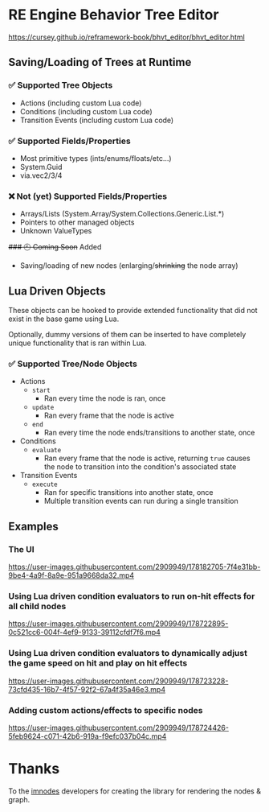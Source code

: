 # RE Engine Behavior Tree Editor

https://cursey.github.io/reframework-book/bhvt_editor/bhvt_editor.html

## Saving/Loading of Trees at Runtime
### ✅ Supported Tree Objects
* Actions (including custom Lua code)
* Conditions (including custom Lua code)
* Transition Events (including custom Lua code)

### ✅ Supported Fields/Properties
* Most primitive types (ints/enums/floats/etc...)
* System.Guid
* via.vec2/3/4

### ❌ Not (yet) Supported Fields/Properties
* Arrays/Lists (System.Array/System.Collections.Generic.List.*)
* Pointers to other managed objects
* Unknown ValueTypes

~~### 🕘 Coming Soon~~ Added
* Saving/loading of new nodes (enlarging/~~shrinking~~ the node array)

## Lua Driven Objects
These objects can be hooked to provide extended functionality that did not exist in the base game using Lua. 

Optionally, dummy versions of them can be inserted to have completely unique functionality that is ran within Lua.

### ✅ Supported Tree/Node Objects
* Actions
  * `start`
    * Ran every time the node is ran, once
  * `update`
    * Ran every frame that the node is active
  * `end`
    * Ran every time the node ends/transitions to another state, once
* Conditions
  * `evaluate`
    * Ran every frame that the node is active, returning `true` causes the node to transition into the condition's associated state
* Transition Events
  * `execute`
    * Ran for specific transitions into another state, once
    * Multiple transition events can run during a single transition

## Examples

### The UI
https://user-images.githubusercontent.com/2909949/178182705-7f4e31bb-9be4-4a9f-8a9e-951a9668da32.mp4

### Using Lua driven condition evaluators to run on-hit effects for all child nodes
https://user-images.githubusercontent.com/2909949/178722895-0c521cc6-004f-4ef9-9133-39112cfdf7f6.mp4

### Using Lua driven condition evaluators to dynamically adjust the game speed on hit and play on hit effects
https://user-images.githubusercontent.com/2909949/178723228-73cfd435-16b7-4f57-92f2-67a4f35a46e3.mp4

### Adding custom actions/effects to specific nodes
https://user-images.githubusercontent.com/2909949/178724426-5feb9624-c071-42b6-919a-f9efc037b04c.mp4


# Thanks
To the [imnodes](https://github.com/Nelarius/imnodes) developers for creating the library for rendering the nodes & graph.
